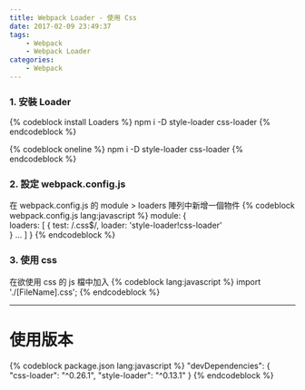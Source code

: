 ```yaml
---
title: Webpack Loader - 使用 Css
date: 2017-02-09 23:49:37
tags:
    - Webpack
    - Webpack Loader
categories:
    - Webpack
---
```

### 1. 安裝 Loader
{% codeblock install Loaders %}
npm i -D style-loader
         css-loader
{% endcodeblock %}

{% codeblock oneline %}
npm i -D style-loader css-loader
{% endcodeblock %}

<!-- more -->

### 2. 設定 webpack.config.js
在 webpack.config.js 的 module > loaders 陣列中新增一個物件
{% codeblock webpack.config.js lang:javascript %}
module: {    
    loaders: [
        {
            test: /\.css$/,
            loader: 'style-loader!css-loader'        
        }
        ...
    ]
}
{% endcodeblock %}

### 3. 使用 css
在欲使用 css 的 js 檔中加入
{% codeblock lang:javascript %}
import './[FileName].css';
{% endcodeblock %}

---

# 使用版本
{% codeblock package.json lang:javascript %}
"devDependencies": {  
  "css-loader": "^0.26.1",
  "style-loader": "^0.13.1"
}
{% endcodeblock %}